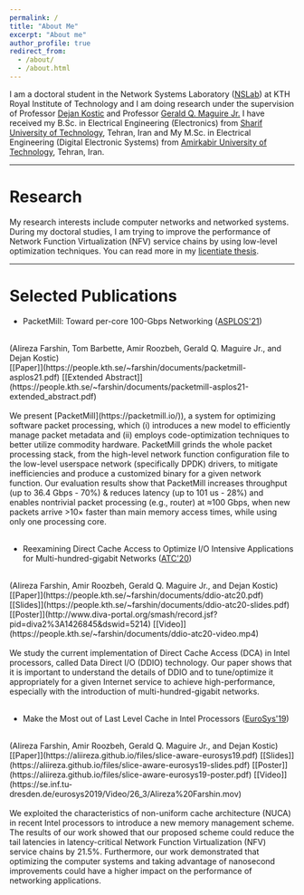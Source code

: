```yaml
---
permalink: /
title: "About Me"
excerpt: "About me"
author_profile: true
redirect_from: 
  - /about/
  - /about.html
---
```


I am a doctoral student in the Network Systems Laboratory ([NSLab](https://www.kth.se/cos/research/nslab/network-systems-laboratory-1.621857)) at KTH Royal Institute of Technology and I am doing research under the supervision of Professor [Dejan Kostic](https://people.kth.se/~dejanko/) and Professor [Gerald Q. Maguire Jr.](https://people.kth.se/~maguire/) I have received my B.Sc. in Electrical Engineering (Electronics) from [Sharif University of Technology](http://www.en.sharif.edu/), Tehran, Iran and My M.Sc. in Electrical Engineering (Digital Electronic Systems) from [Amirkabir University of Technology](https://aut.ac.ir/en), Tehran, Iran.

---

Research
======
My research interests include computer networks and networked systems. During my doctoral studies, I am trying to improve the performance of Network Function Virtualization (NFV) service chains by using low-level optimization techniques. You can read more in my [licentiate thesis](http://kth.diva-portal.org/smash/record.jsf?pid=diva2%3A1305108&dswid=947).

---

Selected Publications
======

- PacketMill: Toward per-core 100-Gbps Networking ([ASPLOS'21](https://asplos-conference.org/2021))
<br />
(Alireza Farshin, Tom Barbette, Amir Roozbeh, Gerald Q. Maguire Jr., and Dejan Kostic)
<br />
[[Paper]](https://people.kth.se/~farshin/documents/packetmill-asplos21.pdf)
[[Extended Abstract]](https://people.kth.se/~farshin/documents/packetmill-asplos21-extended_abstract.pdf)
<br />
<br />
We present [PacketMill](https://packetmill.io/)), a system for optimizing software packet processing, which (i) introduces a new model to efficiently manage packet metadata and (ii) employs code-optimization techniques to better utilize commodity hardware. PacketMill grinds the whole packet processing stack, from the high-level network function configuration file to the low-level userspace network (specifically DPDK) drivers, to mitigate inefficiencies and produce a customized binary for a given network function. Our evaluation results show that PacketMill increases throughput (up to 36.4 Gbps - 70%) & reduces latency (up to 101 us - 28%) and enables nontrivial packet processing (e.g., router) at ≈100 Gbps, when new packets arrive >10× faster than main memory access times, while using only one processing core.

<br />
<br />

- Reexamining Direct Cache Access to Optimize I/O Intensive Applications for Multi-hundred-gigabit Networks ([ATC'20](https://www.usenix.org/conference/atc20))
<br />
(Alireza Farshin, Amir Roozbeh, Gerald Q. Maguire Jr., and Dejan Kostic)
<br />
[[Paper]](https://people.kth.se/~farshin/documents/ddio-atc20.pdf)
[[Slides]](https://people.kth.se/~farshin/documents/ddio-atc20-slides.pdf)
[[Poster]](http://www.diva-portal.org/smash/record.jsf?pid=diva2%3A1426845&dswid=5214)
[[Video]](https://people.kth.se/~farshin/documents/ddio-atc20-video.mp4)
<br />
<br />
We study the current implementation of Direct Cache Access (DCA) in Intel processors, called Data Direct I/O (DDIO) technology. Our paper shows that it is important to understand the details of DDIO and to tune/optimize it appropriately for a given Internet service to achieve high-performance, especially with the introduction of multi-hundred-gigabit networks.
<br />
<br />

- Make the Most out of Last Level Cache in Intel Processors ([EuroSys'19](https://eurosys2019.org/))
<br />
(Alireza Farshin, Amir Roozbeh, Gerald Q. Maguire Jr., and Dejan Kostic)
<br />
[[Paper]](https://aliireza.github.io/files/slice-aware-eurosys19.pdf)
[[Slides]](https://aliireza.github.io/files/slice-aware-eurosys19-slides.pdf)
[[Poster]](https://aliireza.github.io/files/slice-aware-eurosys19-poster.pdf)
[[Video]](https://se.inf.tu-dresden.de/eurosys2019/Video/26_3/Alireza%20Farshin.mov)
<br />
<br />
We exploited the characteristics of non-uniform cache architecture (NUCA) in recent Intel processors to introduce a new memory management scheme. The results of our work showed that our proposed scheme could reduce the tail latencies in latency-critical Network Function Virtualization (NFV) service chains by 21.5%. Furthermore, our work demonstrated that optimizing the computer systems and taking advantage of nanosecond improvements could have a higher impact on the performance of networking applications.

